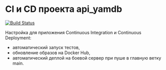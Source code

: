 # CI и CD проекта api_yamdb
[![Build Status](https://github.com/lllleeenna/yamdb_final/actions/workflows/yamdb_workflow.yml)](https://github.com/lllleeenna/yamdb_final/actions/workflows/actions)

Настройка для приложения Continuous Integration и Continuous Deployment:
- автоматический запуск тестов,
- обновление образов на Docker Hub,
- автоматический деплой на боевой сервер при пуше в главную ветку main.

